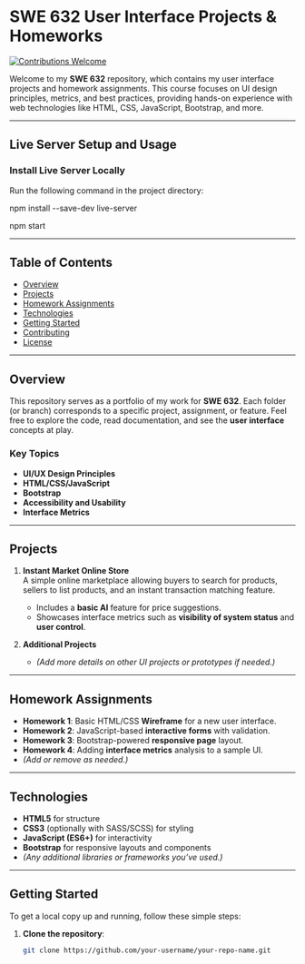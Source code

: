 # SWE 632 User Interface Projects & Homeworks

[![Contributions Welcome](https://img.shields.io/badge/Contributions-Welcome-brightgreen.svg)](#contributing)

Welcome to my **SWE 632** repository, which contains my user interface projects and homework assignments. This course focuses on UI design principles, metrics, and best practices, providing hands-on experience with web technologies like HTML, CSS, JavaScript, Bootstrap, and more.

---
## Live Server Setup and Usage

### Install Live Server Locally

Run the following command in the project directory:

npm install --save-dev live-server

npm start

---
## Table of Contents
- [Overview](#overview)
- [Projects](#projects)
- [Homework Assignments](#homework-assignments)
- [Technologies](#technologies)
- [Getting Started](#getting-started)
- [Contributing](#contributing)
- [License](#license)

---

## Overview
This repository serves as a portfolio of my work for **SWE 632**. Each folder (or branch) corresponds to a specific project, assignment, or feature. Feel free to explore the code, read documentation, and see the **user interface** concepts at play.

### Key Topics
- **UI/UX Design Principles**  
- **HTML/CSS/JavaScript**  
- **Bootstrap**  
- **Accessibility and Usability**  
- **Interface Metrics**  

---

## Projects
1. **Instant Market Online Store**  
   A simple online marketplace allowing buyers to search for products, sellers to list products, and an instant transaction matching feature.  
   - Includes a **basic AI** feature for price suggestions.  
   - Showcases interface metrics such as **visibility of system status** and **user control**.

2. **Additional Projects**  
   - *(Add more details on other UI projects or prototypes if needed.)*

---

## Homework Assignments
- **Homework 1**: Basic HTML/CSS **Wireframe** for a new user interface.  
- **Homework 2**: JavaScript-based **interactive forms** with validation.  
- **Homework 3**: Bootstrap-powered **responsive page** layout.  
- **Homework 4**: Adding **interface metrics** analysis to a sample UI.  
- *(Add or remove as needed.)*

---

## Technologies
- **HTML5** for structure  
- **CSS3** (optionally with SASS/SCSS) for styling  
- **JavaScript (ES6+)** for interactivity  
- **Bootstrap** for responsive layouts and components  
- *(Any additional libraries or frameworks you’ve used.)*

---

## Getting Started
To get a local copy up and running, follow these simple steps:

1. **Clone the repository**:
   ```bash
   git clone https://github.com/your-username/your-repo-name.git
